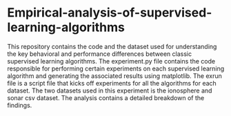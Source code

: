 # Empirical-analysis-of-supervised-learning-algorithms

This repository contains the code and the dataset used for understanding the key behavioral and performance differences between classic supervised learning algorithms. The experiment.py file contains the code responsible for performing certain experiments on each supervised learning algorithm and generating the associated results using matplotlib. The exrun file is a script file that kicks off experiments for all the algorithms for each dataset. The two datasets used in this experiment is the ionosphere and sonar csv dataset. The analysis contains a detailed breakdown of the findings.
